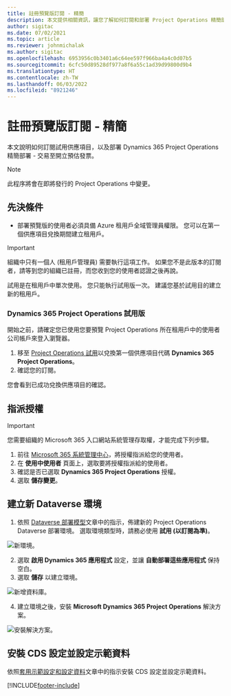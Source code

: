 ```yaml
---
title: 註冊預覽版訂閱 - 精簡
description: 本文提供相關資訊，讓您了解如何訂閱和部署 Project Operations 精簡部署 - 交易至開立預估發票。
author: sigitac
ms.date: 07/02/2021
ms.topic: article
ms.reviewer: johnmichalak
ms.author: sigitac
ms.openlocfilehash: 6953956c0b3401a6c64ee597f966ba4a4c0d07b5
ms.sourcegitcommit: 6cfc50d89528df977a8f6a55c1ad39d99800d9b4
ms.translationtype: HT
ms.contentlocale: zh-TW
ms.lasthandoff: 06/03/2022
ms.locfileid: "8921246"
---
```

# <a name="sign-up-for-a-preview-subscription---lite"></a>註冊預覽版訂閱 - 精簡 

本文說明如何訂閱試用供應項目，以及部署 Dynamics 365 Project Operations 精簡部署 - 交易至開立預估發票。

> [!NOTE]
> 此程序將會在即將發行的 Project Operations 中變更。

## <a name="prerequisites"></a>先決條件
- 部署預覽版的使用者必須具備 Azure 租用戶全域管理員權限。 您可以在第一個供應項目兌換期間建立租用戶。

> [!IMPORTANT]
> 組織中只有一個人 (租用戶管理員) 需要執行這項工作。 如果您不是此版本的訂閱者，請等到您的組織已註冊，而您收到您的使用者認證之後再說。
> 
> 試用是在租用戶中單次使用。 您只能執行試用版一次。 建議您基於試用目的建立新的租用戶。

### <a name="dynamics-365-project-operations-trial"></a>Dynamics 365 Project Operations 試用版 

開始之前，請確定您已使用您要預覽 Project Operations 所在租用戶中的使用者公司帳戶來登入瀏覽器。

1. 移至 [Project Operations 試用](https://aka.ms/try-po)以兌換第一個供應項目代碼 **Dynamics 365 Project Operations**。
2. 確認您的訂閱。

  您會看到已成功兌換供應項目的確認。

## <a name="assign-licenses"></a>指派授權

> [!IMPORTANT]
> 您需要組織的 Microsoft 365 入口網站系統管理存取權，才能完成下列步驟。


1. 前往 [Microsoft 365 系統管理中心](https://portal.office.com/)，將授權指派給您的使用者。
2. 在 **使用中使用者** 頁面上，選取要將授權指派給的使用者。
3. 確認是否已選取 **Dynamics 365 Project Operations** 授權。 
4. 選取 **儲存變更**。

## <a name="create-a-new-dataverse-environment"></a>建立新 Dataverse 環境

1. 依照 [Dataverse 部署模型](lite-deployment.md)文章中的指示，佈建新的 Project Operations Dataverse 部署環境。 選取環境類型時，請務必使用 **試用 (以訂閱為準)**。

  ![新環境。](./media/19CreateEnvironment.png)

2. 選取 **啟用 Dynamics 365 應用程式** 設定，並讓 **自動部署這些應用程式** 保持空白。  
3. 選取 **儲存** 以建立環境。

  ![新增資料庫。](./media/20CreateEnvironment1.png)

4. 建立環境之後，安裝 **Microsoft Dynamics 365 Project Operations** 解決方案。 

![安裝解決方案。](./media/21InstallSolution.png)

## <a name="install-a-cds-configuration-and-setup-demo-data"></a>安裝 CDS 設定並設定示範資料

依照[套用示範設定和設定資料](lite-apply-demo-setup-config-data.md)文章中的指示安裝 CDS 設定並設定示範資料。


[!INCLUDE[footer-include](../includes/footer-banner.md)]
